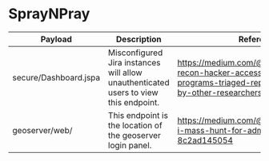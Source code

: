 # SprayNPray
| Payload | Description | Reference |
|---------|-------------|-----------|
| secure/Dashboard.jspa | Misconfigured Jira instances will allow unauthenticated users to view this endpoint. | https://medium.com/@mrd17x/power-of-recon-hacker-accessed-bugbounty-programs-triaged-reports-submitted-by-other-researchers-1c697aa7e877 |
geoserver/web/ | This endpoint is the location of the geoserver login panel. | https://medium.com/@ratnadip1998/how-i-mass-hunt-for-admin-panel-access-8c2ad145054 |
